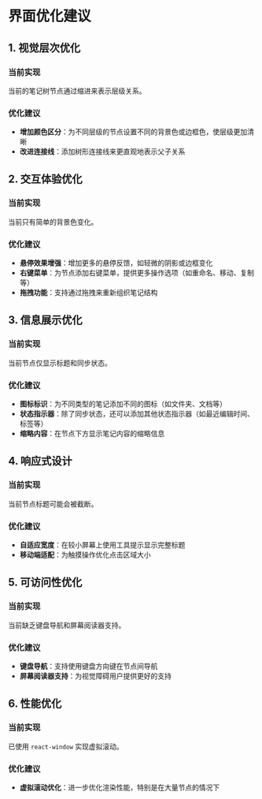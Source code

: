 # 界面优化建议

## 1. 视觉层次优化

### 当前实现
当前的笔记树节点通过缩进来表示层级关系。

### 优化建议
- **增加颜色区分**：为不同层级的节点设置不同的背景色或边框色，使层级更加清晰
- **改进连接线**：添加树形连接线来更直观地表示父子关系

## 2. 交互体验优化

### 当前实现
当前只有简单的背景色变化。

### 优化建议
- **悬停效果增强**：增加更多的悬停反馈，如轻微的阴影或边框变化
- **右键菜单**：为节点添加右键菜单，提供更多操作选项（如重命名、移动、复制等）
- **拖拽功能**：支持通过拖拽来重新组织笔记结构

## 3. 信息展示优化

### 当前实现
当前节点仅显示标题和同步状态。

### 优化建议
- **图标标识**：为不同类型的笔记添加不同的图标（如文件夹、文档等）
- **状态指示器**：除了同步状态，还可以添加其他状态指示器（如最近编辑时间、标签等）
- **缩略内容**：在节点下方显示笔记内容的缩略信息

## 4. 响应式设计

### 当前实现
当前节点标题可能会被截断。

### 优化建议
- **自适应宽度**：在较小屏幕上使用工具提示显示完整标题
- **移动端适配**：为触摸操作优化点击区域大小

## 5. 可访问性优化

### 当前实现
当前缺乏键盘导航和屏幕阅读器支持。

### 优化建议
- **键盘导航**：支持使用键盘方向键在节点间导航
- **屏幕阅读器支持**：为视觉障碍用户提供更好的支持

## 6. 性能优化

### 当前实现
已使用 `react-window` 实现虚拟滚动。

### 优化建议
- **虚拟滚动优化**：进一步优化渲染性能，特别是在大量节点的情况下
